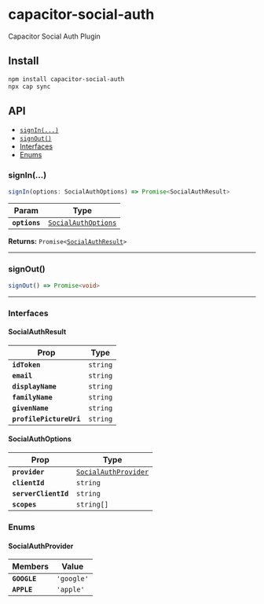 # capacitor-social-auth

Capacitor Social Auth Plugin

## Install

```bash
npm install capacitor-social-auth
npx cap sync
```

## API

<docgen-index>

* [`signIn(...)`](#signin)
* [`signOut()`](#signout)
* [Interfaces](#interfaces)
* [Enums](#enums)

</docgen-index>

<docgen-api>
<!--Update the source file JSDoc comments and rerun docgen to update the docs below-->

### signIn(...)

```typescript
signIn(options: SocialAuthOptions) => Promise<SocialAuthResult>
```

| Param         | Type                                                            |
| ------------- | --------------------------------------------------------------- |
| **`options`** | <code><a href="#socialauthoptions">SocialAuthOptions</a></code> |

**Returns:** <code>Promise&lt;<a href="#socialauthresult">SocialAuthResult</a>&gt;</code>

--------------------


### signOut()

```typescript
signOut() => Promise<void>
```

--------------------


### Interfaces


#### SocialAuthResult

| Prop                    | Type                |
| ----------------------- | ------------------- |
| **`idToken`**           | <code>string</code> |
| **`email`**             | <code>string</code> |
| **`displayName`**       | <code>string</code> |
| **`familyName`**        | <code>string</code> |
| **`givenName`**         | <code>string</code> |
| **`profilePictureUri`** | <code>string</code> |


#### SocialAuthOptions

| Prop                 | Type                                                              |
| -------------------- | ----------------------------------------------------------------- |
| **`provider`**       | <code><a href="#socialauthprovider">SocialAuthProvider</a></code> |
| **`clientId`**       | <code>string</code>                                               |
| **`serverClientId`** | <code>string</code>                                               |
| **`scopes`**         | <code>string[]</code>                                             |


### Enums


#### SocialAuthProvider

| Members      | Value                 |
| ------------ | --------------------- |
| **`GOOGLE`** | <code>'google'</code> |
| **`APPLE`**  | <code>'apple'</code>  |

</docgen-api>
